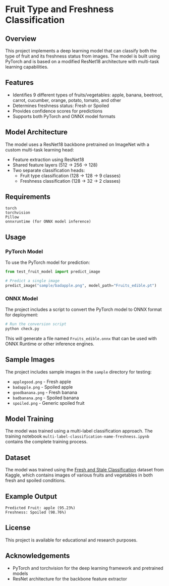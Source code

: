 # Fruit Type and Freshness Classification

## Overview
This project implements a deep learning model that can classify both the type of fruit and its freshness status from images. The model is built using PyTorch and is based on a modified ResNet18 architecture with multi-task learning capabilities.

## Features
- Identifies 9 different types of fruits/vegetables: apple, banana, beetroot, carrot, cucumber, orange, potato, tomato, and other
- Determines freshness status: Fresh or Spoiled
- Provides confidence scores for predictions
- Supports both PyTorch and ONNX model formats

## Model Architecture
The model uses a ResNet18 backbone pretrained on ImageNet with a custom multi-task learning head:
- Feature extraction using ResNet18
- Shared feature layers (512 → 256 → 128)
- Two separate classification heads:
  - Fruit type classification (128 → 128 → 9 classes)
  - Freshness classification (128 → 32 → 2 classes)

## Requirements
```
torch
torchvision
Pillow
onnxruntime (for ONNX model inference)
```

## Usage

### PyTorch Model
To use the PyTorch model for prediction:

```python
from test_fruit_model import predict_image

# Predict a single image
predict_image("sample/badapple.png", model_path="Fruits_edible.pt")
```

### ONNX Model
The project includes a script to convert the PyTorch model to ONNX format for deployment:

```python
# Run the conversion script
python check.py
```

This will generate a file named `Fruits_edible.onnx` that can be used with ONNX Runtime or other inference engines.

## Sample Images
The project includes sample images in the `sample` directory for testing:
- `applegood.png` - Fresh apple
- `badapple.png` - Spoiled apple
- `goodbanana.png` - Fresh banana
- `badbanana.png` - Spoiled banana
- `spoiled.png` - Generic spoiled fruit

## Model Training
The model was trained using a multi-label classification approach. The training notebook `multi-label-classification-name-freshness.ipynb` contains the complete training process.

## Dataset
The model was trained using the [Fresh and Stale Classification](https://www.kaggle.com/datasets/swoyam2609/fresh-and-stale-classification) dataset from Kaggle, which contains images of various fruits and vegetables in both fresh and spoiled conditions.

## Example Output
```
Predicted Fruit: apple (95.23%)
Freshness: Spoiled (98.76%)
```

## License
This project is available for educational and research purposes.

## Acknowledgements
- PyTorch and torchvision for the deep learning framework and pretrained models
- ResNet architecture for the backbone feature extractor